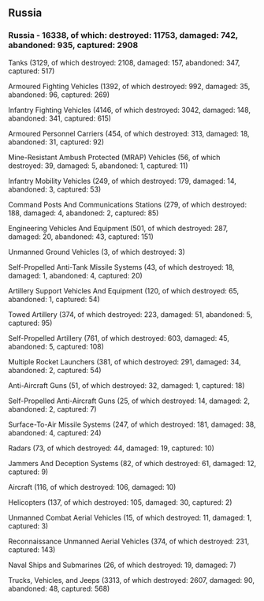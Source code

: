 
 
 ## Russia
 
 ### Russia - 16338, of which: destroyed: 11753, damaged: 742, abandoned: 935, captured: 2908

 

 

 Tanks (3129, of which destroyed: 2108, damaged: 157, abandoned: 347, captured: 517)

 Armoured Fighting Vehicles (1392, of which destroyed: 992, damaged: 35, abandoned: 96, captured: 269)

 Infantry Fighting Vehicles (4146, of which destroyed: 3042, damaged: 148, abandoned: 341, captured: 615)

 Armoured Personnel Carriers (454, of which destroyed: 313, damaged: 18, abandoned: 31, captured: 92)

 Mine-Resistant Ambush Protected (MRAP) Vehicles (56, of which destroyed: 39, damaged: 5, abandoned: 1, captured: 11)

 Infantry Mobility Vehicles (249, of which destroyed: 179, damaged: 14, abandoned: 3, captured: 53)

 Command Posts And Communications Stations (279, of which destroyed: 188, damaged: 4, abandoned: 2, captured: 85)

 Engineering Vehicles And Equipment (501, of which destroyed: 287, damaged: 20, abandoned: 43, captured: 151)

 Unmanned Ground Vehicles (3, of which destroyed: 3)

 Self-Propelled Anti-Tank Missile Systems (43, of which destroyed: 18, damaged: 1, abandoned: 4, captured: 20)

 Artillery Support Vehicles And Equipment (120, of which destroyed: 65, abandoned: 1, captured: 54)

 Towed Artillery (374, of which destroyed: 223, damaged: 51, abandoned: 5, captured: 95)

 Self-Propelled Artillery (761, of which destroyed: 603, damaged: 45, abandoned: 5, captured: 108)

 Multiple Rocket Launchers (381, of which destroyed: 291, damaged: 34, abandoned: 2, captured: 54)

 Anti-Aircraft Guns (51, of which destroyed: 32, damaged: 1, captured: 18)

 Self-Propelled Anti-Aircraft Guns (25, of which destroyed: 14, damaged: 2, abandoned: 2, captured: 7)

 Surface-To-Air Missile Systems (247, of which destroyed: 181, damaged: 38, abandoned: 4, captured: 24)

 Radars (73, of which destroyed: 44, damaged: 19, captured: 10)

 Jammers And Deception Systems (82, of which destroyed: 61, damaged: 12, captured: 9)

 Aircraft (116, of which destroyed: 106, damaged: 10)

 Helicopters (137, of which destroyed: 105, damaged: 30, captured: 2)

 Unmanned Combat Aerial Vehicles (15, of which destroyed: 11, damaged: 1, captured: 3)

 Reconnaissance Unmanned Aerial Vehicles (374, of which destroyed: 231, captured: 143)

 Naval Ships and Submarines (26, of which destroyed: 19, damaged: 7)

 Trucks, Vehicles, and Jeeps (3313, of which destroyed: 2607, damaged: 90, abandoned: 48, captured: 568)

